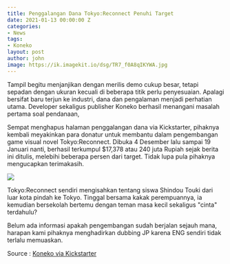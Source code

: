 ```yaml
---
title: Penggalangan Dana Tokyo:Reconnect Penuhi Target
date: 2021-01-13 00:00:00 Z
categories:
- News
tags:
- Koneko
layout: post
author: john
image: https://ik.imagekit.io/dsg/TR7_f0A8qIKYWA.jpg
---
```


Tampil begitu menjanjikan dengan merilis demo cukup besar, tetapi sepadan dengan ukuran kecuali di beberapa titik perlu penyesuaian. Apalagi bersifat baru terjun ke industri, dana dan pengalaman menjadi perhatian utama. Developer sekaligus publisher Koneko berhasil menangani masalah pertama soal pendanaan,

Sempat menghapus halaman penggalangan dana via Kickstarter, pihaknya kembali meyakinkan para donatur untuk membantu dalam pengembangan game visual novel Tokyo:Reconnect. Dibuka 4 Desember lalu sampai 19 Januari nanti, berhasil terkumpul $17,378 atau 240 juta Rupiah sejak berita ini ditulis, melebihi beberapa persen dari target. Tidak lupa pula pihaknya mengucapkan terimakasih. 

![](https://ik.imagekit.io/dsg/TR15_1HO_VR5UMW_.jpg)

Tokyo:Reconnect sendiri mengisahkan tentang siswa Shindou Touki dari luar kota pindah ke Tokyo. Tinggal bersama kakak perempuannya, ia kemudian bersekolah bertemu dengan teman masa kecil sekaligus "cinta" terdahulu?

Belum ada informasi apakah pengembangan sudah berjalan sejauh mana, harapan kami pihaknya menghadirkan dubbing JP karena ENG sendiri tidak terlalu memuaskan.

Source : [Koneko via Kickstarter](https://www.kickstarter.com/projects/konekosoft/tokyo-reconnect-anime-visual-novel-game/posts/3072429)